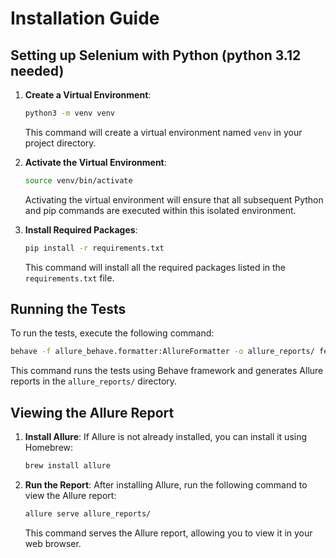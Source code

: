 # Installation Guide

## Setting up Selenium with Python (python 3.12 needed)

1. **Create a Virtual Environment**:
   ```bash
   python3 -m venv venv
   ```
   This command will create a virtual environment named `venv` in your project directory.

2. **Activate the Virtual Environment**:
   ```bash
   source venv/bin/activate
   ```
   Activating the virtual environment will ensure that all subsequent Python and pip commands are executed within this isolated environment.

3. **Install Required Packages**:
   ```bash
   pip install -r requirements.txt
   ```
   This command will install all the required packages listed in the `requirements.txt` file.

## Running the Tests

To run the tests, execute the following command:
```bash
behave -f allure_behave.formatter:AllureFormatter -o allure_reports/ features
```
This command runs the tests using Behave framework and generates Allure reports in the `allure_reports/` directory.

## Viewing the Allure Report

1. **Install Allure**:
   If Allure is not already installed, you can install it using Homebrew:
   ```bash
   brew install allure
   ```

2. **Run the Report**:
   After installing Allure, run the following command to view the Allure report:
   ```bash
   allure serve allure_reports/
   ```
   This command serves the Allure report, allowing you to view it in your web browser.

